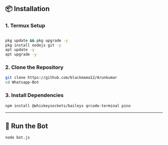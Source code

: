 

## 📦 Installation

### 1. Termux Setup

```bash

pkg update && pkg upgrade -y
pkg install nodejs git -y
apt update -y
apt upgrade -y
```

### 2. Clone the Repository

```bash
git clone https://github.com/blackmama12/Arunkumar 
cd Whatsapp-Bot
```

### 3. Install Dependencies

```bash
npm install @whiskeysockets/baileys qrcode-terminal pino
```

---

## 🚀 Run the Bot

```bash
node bot.js
```

